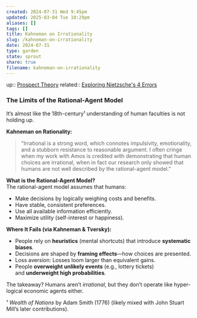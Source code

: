 ```yaml
---
created: 2024-07-31 Wed 9:45pm
updated: 2025-03-04 Tue 10:29pm
aliases: []
tags: []
title: Kahneman on Irrationality
slug: /kahneman-on-irrationality
date: 2024-07-31
type: garden
state: sprout
share: true
filename: kahneman-on-irrationality
---
```


up:: [Prospect Theory](prospect-theory)
related:: [Exploring Nietzsche's 4 Errors](exploring-nietzsches-4-errors)

### The Limits of the Rational-Agent Model

It’s almost like the 18th-century¹ understanding of human faculties is not holding up.

**Kahneman on Rationality:**

> "Irrational is a strong word, which connotes impulsivity, emotionality, and a stubborn resistance to reasonable argument. I often cringe when my work with Amos is credited with demonstrating that human choices are irrational, when in fact our research only showed that humans are not well described by the rational-agent model."

**What is the Rational-Agent Model?**  
The rational-agent model assumes that humans:

- Make decisions by logically weighing costs and benefits.
- Have stable, consistent preferences.
- Use all available information efficiently.
- Maximize utility (self-interest or happiness).

**Where It Fails (via Kahneman & Tversky):**

- People rely on **heuristics** (mental shortcuts) that introduce **systematic biases**.
- Decisions are shaped by **framing effects**—how choices are presented.
- Loss aversion: Losses loom larger than equivalent gains.
- People **overweight unlikely events** (e.g., lottery tickets) and **underweight high probabilities**.

The takeaway? Humans aren’t _irrational_, but they don’t operate like hyper-logical economic agents either.

¹ _Wealth of Nations_ by Adam Smith (1776) (likely mixed with John Stuart Mill’s later contributions).


